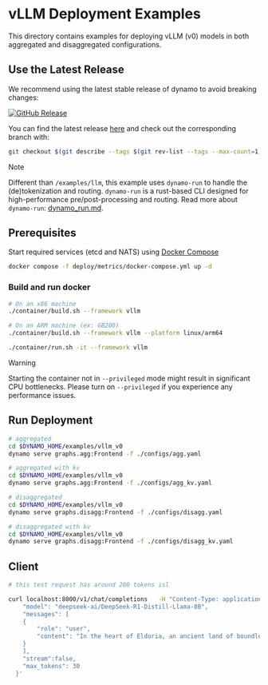 <!--
SPDX-FileCopyrightText: Copyright (c) 2025 NVIDIA CORPORATION & AFFILIATES. All rights reserved.
SPDX-License-Identifier: Apache-2.0

Licensed under the Apache License, Version 2.0 (the "License");
you may not use this file except in compliance with the License.
You may obtain a copy of the License at

http://www.apache.org/licenses/LICENSE-2.0

Unless required by applicable law or agreed to in writing, software
distributed under the License is distributed on an "AS IS" BASIS,
WITHOUT WARRANTIES OR CONDITIONS OF ANY KIND, either express or implied.
See the License for the specific language governing permissions and
limitations under the License.
-->

# vLLM Deployment Examples

This directory contains examples for deploying vLLM (v0) models in both aggregated and disaggregated configurations.

## Use the Latest Release

We recommend using the latest stable release of dynamo to avoid breaking changes:

[![GitHub Release](https://img.shields.io/github/v/release/ai-dynamo/dynamo)](https://github.com/ai-dynamo/dynamo/releases/latest)

You can find the latest release [here](https://github.com/ai-dynamo/dynamo/releases/latest) and check out the corresponding branch with:

```bash
git checkout $(git describe --tags $(git rev-list --tags --max-count=1))
```

> [!NOTE]
> Different than `/examples/llm`, this example uses `dynamo-run` to handle the (de)tokenization and routing. `dynamo-run` is a rust-based CLI designed for high-performance pre/post-processing and routing. Read more about `dynamo-run`: [dynamo_run.md](../../docs/guides/dynamo_run.md).

## Prerequisites

Start required services (etcd and NATS) using [Docker Compose](../../deploy/metrics/docker-compose.yml)
```bash
docker compose -f deploy/metrics/docker-compose.yml up -d
```

### Build and run docker

```bash
# On an x86 machine
./container/build.sh --framework vllm

# On an ARM machine (ex: GB200)
./container/build.sh --framework vllm --platform linux/arm64

./container/run.sh -it --framework vllm
```

> [!WARNING]
> Starting the container not in `--privileged` mode might result in significant CPU bottlenecks. Please turn on `--privileged` if you experience any performance issues.


## Run Deployment

```bash
# aggregated
cd $DYNAMO_HOME/examples/vllm_v0
dynamo serve graphs.agg:Frontend -f ./configs/agg.yaml

# aggregated with kv
cd $DYNAMO_HOME/examples/vllm_v0
dynamo serve graphs.agg:Frontend -f ./configs/agg_kv.yaml

# disaggregated
cd $DYNAMO_HOME/examples/vllm_v0
dynamo serve graphs.disagg:Frontend -f ./configs/disagg.yaml

# disaggregated with kv
cd $DYNAMO_HOME/examples/vllm_v0
dynamo serve graphs.disagg:Frontend -f ./configs/disagg_kv.yaml
```

## Client

```bash
# this test request has around 200 tokens isl

curl localhost:8000/v1/chat/completions   -H "Content-Type: application/json"   -d '{
    "model": "deepseek-ai/DeepSeek-R1-Distill-Llama-8B",
    "messages": [
    {
        "role": "user",
        "content": "In the heart of Eldoria, an ancient land of boundless magic and mysterious creatures, lies the long-forgotten city of Aeloria. Once a beacon of knowledge and power, Aeloria was buried beneath the shifting sands of time, lost to the world for centuries. You are an intrepid explorer, known for your unparalleled curiosity and courage, who has stumbled upon an ancient map hinting at ests that Aeloria holds a secret so profound that it has the potential to reshape the very fabric of reality. Your journey will take you through treacherous deserts, enchanted forests, and across perilous mountain ranges. Your Task: Character Background: Develop a detailed background for your character. Describe their motivations for seeking out Aeloria, their skills and weaknesses, and any personal connections to the ancient city or its legends. Are they driven by a quest for knowledge, a search for lost familt clue is hidden."
    }
    ],
    "stream":false,
    "max_tokens": 30
  }'

```